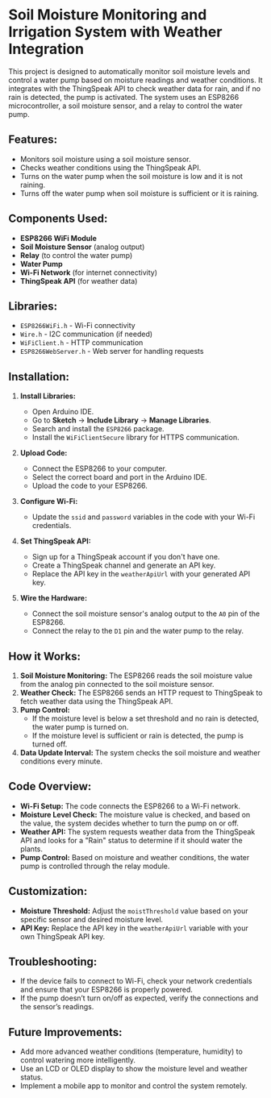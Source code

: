 # Soil Moisture Monitoring and Irrigation System with Weather Integration

This project is designed to automatically monitor soil moisture levels and control a water pump based on moisture readings and weather conditions. It integrates with the ThingSpeak API to check weather data for rain, and if no rain is detected, the pump is activated. The system uses an ESP8266 microcontroller, a soil moisture sensor, and a relay to control the water pump.

## Features:
- Monitors soil moisture using a soil moisture sensor.
- Checks weather conditions using the ThingSpeak API.
- Turns on the water pump when the soil moisture is low and it is not raining.
- Turns off the water pump when soil moisture is sufficient or it is raining.

## Components Used:
- **ESP8266 WiFi Module**
- **Soil Moisture Sensor** (analog output)
- **Relay** (to control the water pump)
- **Water Pump**
- **Wi-Fi Network** (for internet connectivity)
- **ThingSpeak API** (for weather data)

## Libraries:
- `ESP8266WiFi.h` - Wi-Fi connectivity
- `Wire.h` - I2C communication (if needed)
- `WiFiClient.h` - HTTP communication
- `ESP8266WebServer.h` - Web server for handling requests

## Installation:
1. **Install Libraries:**
   - Open Arduino IDE.
   - Go to **Sketch** → **Include Library** → **Manage Libraries**.
   - Search and install the `ESP8266` package.
   - Install the `WiFiClientSecure` library for HTTPS communication.

2. **Upload Code:**
   - Connect the ESP8266 to your computer.
   - Select the correct board and port in the Arduino IDE.
   - Upload the code to your ESP8266.

3. **Configure Wi-Fi:**
   - Update the `ssid` and `password` variables in the code with your Wi-Fi credentials.

4. **Set ThingSpeak API:**
   - Sign up for a ThingSpeak account if you don't have one.
   - Create a ThingSpeak channel and generate an API key.
   - Replace the API key in the `weatherApiUrl` with your generated API key.

5. **Wire the Hardware:**
   - Connect the soil moisture sensor's analog output to the `A0` pin of the ESP8266.
   - Connect the relay to the `D1` pin and the water pump to the relay.

## How it Works:
1. **Soil Moisture Monitoring:** The ESP8266 reads the soil moisture value from the analog pin connected to the soil moisture sensor.
2. **Weather Check:** The ESP8266 sends an HTTP request to ThingSpeak to fetch weather data using the ThingSpeak API.
3. **Pump Control:** 
   - If the moisture level is below a set threshold and no rain is detected, the water pump is turned on.
   - If the moisture level is sufficient or rain is detected, the pump is turned off.
4. **Data Update Interval:** The system checks the soil moisture and weather conditions every minute.

## Code Overview:
- **Wi-Fi Setup:** The code connects the ESP8266 to a Wi-Fi network.
- **Moisture Level Check:** The moisture value is checked, and based on the value, the system decides whether to turn the pump on or off.
- **Weather API:** The system requests weather data from the ThingSpeak API and looks for a "Rain" status to determine if it should water the plants.
- **Pump Control:** Based on moisture and weather conditions, the water pump is controlled through the relay module.

## Customization:
- **Moisture Threshold:** Adjust the `moistThreshold` value based on your specific sensor and desired moisture level.
- **API Key:** Replace the API key in the `weatherApiUrl` variable with your own ThingSpeak API key.

## Troubleshooting:
- If the device fails to connect to Wi-Fi, check your network credentials and ensure that your ESP8266 is properly powered.
- If the pump doesn’t turn on/off as expected, verify the connections and the sensor’s readings.

## Future Improvements:
- Add more advanced weather conditions (temperature, humidity) to control watering more intelligently.
- Use an LCD or OLED display to show the moisture level and weather status.
- Implement a mobile app to monitor and control the system remotely.

